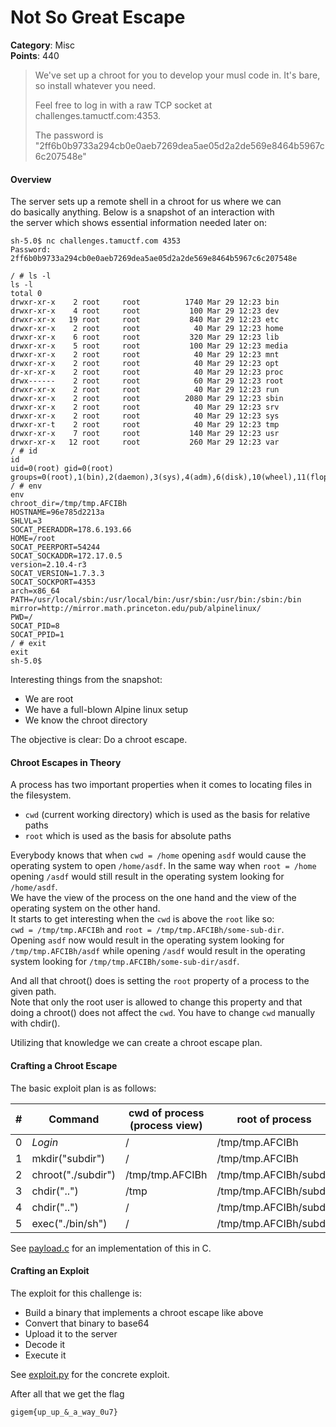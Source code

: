 # Not So Great Escape
__Category__: Misc  
__Points__: 440
>We've set up a chroot for you to develop your musl code in. It's bare, so install whatever you need.
>
>Feel free to log in with a raw TCP socket at challenges.tamuctf.com:4353.
>
>The password is "2ff6b0b9733a294cb0e0aeb7269dea5ae05d2a2de569e8464b5967c6c207548e"

#### Overview

The server sets up a remote shell in a chroot for us where we can   
do basically anything. Below is a snapshot of an interaction with   
the server which shows essential information needed later on:
```
sh-5.0$ nc challenges.tamuctf.com 4353
Password: 2ff6b0b9733a294cb0e0aeb7269dea5ae05d2a2de569e8464b5967c6c207548e

/ # ls -l
ls -l
total 0
drwxr-xr-x    2 root     root          1740 Mar 29 12:23 bin
drwxr-xr-x    4 root     root           100 Mar 29 12:23 dev
drwxr-xr-x   19 root     root           840 Mar 29 12:23 etc
drwxr-xr-x    2 root     root            40 Mar 29 12:23 home
drwxr-xr-x    6 root     root           320 Mar 29 12:23 lib
drwxr-xr-x    5 root     root           100 Mar 29 12:23 media
drwxr-xr-x    2 root     root            40 Mar 29 12:23 mnt
drwxr-xr-x    2 root     root            40 Mar 29 12:23 opt
dr-xr-xr-x    2 root     root            40 Mar 29 12:23 proc
drwx------    2 root     root            60 Mar 29 12:23 root
drwxr-xr-x    2 root     root            40 Mar 29 12:23 run
drwxr-xr-x    2 root     root          2080 Mar 29 12:23 sbin
drwxr-xr-x    2 root     root            40 Mar 29 12:23 srv
drwxr-xr-x    2 root     root            40 Mar 29 12:23 sys
drwxr-xr-t    2 root     root            40 Mar 29 12:23 tmp
drwxr-xr-x    7 root     root           140 Mar 29 12:23 usr
drwxr-xr-x   12 root     root           260 Mar 29 12:23 var
/ # id
id
uid=0(root) gid=0(root) groups=0(root),1(bin),2(daemon),3(sys),4(adm),6(disk),10(wheel),11(floppy),20(dialout),26(tape),27(video)
/ # env
env
chroot_dir=/tmp/tmp.AFCIBh
HOSTNAME=96e785d2213a
SHLVL=3
SOCAT_PEERADDR=178.6.193.66
HOME=/root
SOCAT_PEERPORT=54244
SOCAT_SOCKADDR=172.17.0.5
version=2.10.4-r3
SOCAT_VERSION=1.7.3.3
SOCAT_SOCKPORT=4353
arch=x86_64
PATH=/usr/local/sbin:/usr/local/bin:/usr/sbin:/usr/bin:/sbin:/bin
mirror=http://mirror.math.princeton.edu/pub/alpinelinux/
PWD=/
SOCAT_PID=8
SOCAT_PPID=1
/ # exit
exit
sh-5.0$ 
```
Interesting things from the snapshot:
- We are root
- We have a full-blown Alpine linux setup
- We know the chroot directory

The objective is clear: Do a chroot escape.

#### Chroot Escapes in Theory
A process has two important properties when it comes to locating files in the filesystem.
- `cwd` (current working directory) which is used as the basis for relative paths
- `root` which is used as the basis for absolute paths
  
Everybody knows that when `cwd = /home` opening `asdf` would cause the operating system to open
`/home/asdf`. In the same way when `root = /home` opening `/asdf` would still result in the operating system looking for `/home/asdf`.   
We have the view of the process on the one hand and the view of the operating system on the other hand.  
It starts to get interesting when the `cwd` is above the `root` like so:   
`cwd = /tmp/tmp.AFCIBh` and `root = /tmp/tmp.AFCIBh/some-sub-dir`.    
Opening `asdf` now would result in the operating system looking for `/tmp/tmp.AFCIBh/asdf`
while opening `/asdf` would result in the operating system looking for `/tmp/tmp.AFCIBh/some-sub-dir/asdf`.    

And all that chroot() does is setting the `root` property of a process to the given path.   
Note that only the root user is allowed to change this property and that doing a chroot()
does not affect the `cwd`. You have to change `cwd` manually with chdir().

Utilizing that knowledge we can create a chroot escape plan.

#### Crafting a Chroot Escape
The basic exploit plan is as follows:

| # | Command            | cwd of process (process view)          | root of process        |
|---|--------------------|----------------------------------------|------------------------|
| 0 | _Login_            | /                                      | /tmp/tmp.AFCIBh        |
| 1 | mkdir("subdir")    | /                                      | /tmp/tmp.AFCIBh        |
| 2 | chroot("./subdir") | /tmp/tmp.AFCIBh                        | /tmp/tmp.AFCIBh/subdir |
| 3 | chdir("..")        | /tmp                                   | /tmp/tmp.AFCIBh/subdir |
| 4 | chdir("..")        | /                                      | /tmp/tmp.AFCIBh/subdir |
| 5 | exec("./bin/sh")   | /                                      | /tmp/tmp.AFCIBh/subdir |

See [payload.c](./payload.c) for an implementation of this in C.

#### Crafting an Exploit
The exploit for this challenge is:
- Build a binary that implements a chroot escape like above
- Convert that binary to base64
- Upload it to the server
- Decode it 
- Execute it

See [exploit.py](./exploit.py) for the concrete exploit.

After all that we get the flag
```
gigem{up_up_&_a_way_0u7}
```
